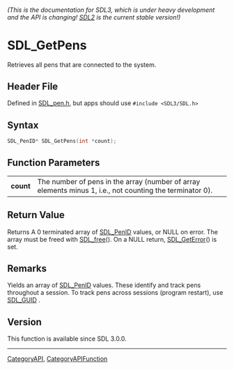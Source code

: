 ###### (This is the documentation for SDL3, which is under heavy development and the API is changing! [SDL2](https://wiki.libsdl.org/SDL2/) is the current stable version!)
# SDL_GetPens

Retrieves all pens that are connected to the system.

## Header File

Defined in [SDL_pen.h](https://github.com/libsdl-org/SDL/blob/main/include/SDL3/SDL_pen.h), but apps should use `#include <SDL3/SDL.h>`

## Syntax

```c
SDL_PenID* SDL_GetPens(int *count);

```

## Function Parameters

|               |                                                                                                          |
| ------------- | -------------------------------------------------------------------------------------------------------- |
| **count**     | The number of pens in the array (number of array elements minus 1, i.e., not counting the terminator 0). |

## Return Value

Returns A 0 terminated array of [SDL_PenID](SDL_PenID) values, or NULL on
error. The array must be freed with [SDL_free](SDL_free)(). On a NULL
return, [SDL_GetError](SDL_GetError)() is set.

## Remarks

Yields an array of [SDL_PenID](SDL_PenID) values. These identify and track
pens throughout a session. To track pens across sessions (program restart),
use [SDL_GUID](SDL_GUID) .

## Version

This function is available since SDL 3.0.0.

----
[CategoryAPI](CategoryAPI), [CategoryAPIFunction](CategoryAPIFunction)

